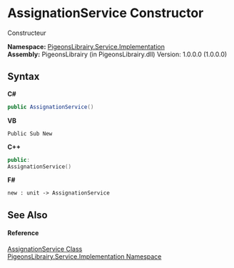 # AssignationService Constructor 
 

Constructeur

**Namespace:**&nbsp;<a href="61ea8cdd-bbb0-4640-7fbb-d4c259f85123">PigeonsLibrairy.Service.Implementation</a><br />**Assembly:**&nbsp;PigeonsLibrairy (in PigeonsLibrairy.dll) Version: 1.0.0.0 (1.0.0.0)

## Syntax

**C#**<br />
``` C#
public AssignationService()
```

**VB**<br />
``` VB
Public Sub New
```

**C++**<br />
``` C++
public:
AssignationService()
```

**F#**<br />
``` F#
new : unit -> AssignationService
```


## See Also


#### Reference
<a href="89f0ccf6-bc92-c564-4548-b9acb5340a71">AssignationService Class</a><br /><a href="61ea8cdd-bbb0-4640-7fbb-d4c259f85123">PigeonsLibrairy.Service.Implementation Namespace</a><br />